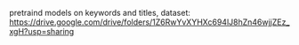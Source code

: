 pretraind models on keywords and titles, dataset:
https://drive.google.com/drive/folders/1Z6RwYvXYHXc694lJ8hZn46wjjZEz_xgH?usp=sharing
